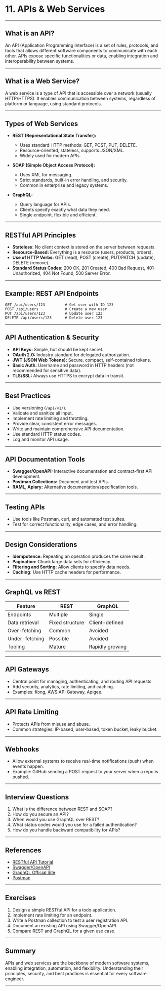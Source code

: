 # 11. APIs & Web Services

---

## What is an API?

An API (Application Programming Interface) is a set of rules, protocols, and tools that allows different software components to communicate with each other. APIs expose specific functionalities or data, enabling integration and interoperability between systems.

---

## What is a Web Service?

A web service is a type of API that is accessible over a network (usually HTTP/HTTPS). It enables communication between systems, regardless of platform or language, using standard protocols.

---

## Types of Web Services

- **REST (Representational State Transfer):**
  - Uses standard HTTP methods: GET, POST, PUT, DELETE.
  - Resource-oriented, stateless, supports JSON/XML.
  - Widely used for modern APIs.

- **SOAP (Simple Object Access Protocol):**
  - Uses XML for messaging.
  - Strict standards, built-in error handling, and security.
  - Common in enterprise and legacy systems.

- **GraphQL:**
  - Query language for APIs.
  - Clients specify exactly what data they need.
  - Single endpoint, flexible and efficient.

---

## RESTful API Principles

- **Stateless:** No client context is stored on the server between requests.
- **Resource-Based:** Everything is a resource (users, products, orders).
- **Use of HTTP Verbs:** GET (read), POST (create), PUT/PATCH (update), DELETE (remove).
- **Standard Status Codes:** 200 OK, 201 Created, 400 Bad Request, 401 Unauthorized, 404 Not Found, 500 Server Error.

---

## Example: REST API Endpoints

```
GET /api/users/123         # Get user with ID 123
POST /api/users            # Create a new user
PUT /api/users/123         # Update user 123
DELETE /api/users/123      # Delete user 123
```

---

## API Authentication & Security

- **API Keys:** Simple, but should be kept secret.
- **OAuth 2.0:** Industry standard for delegated authorization.
- **JWT (JSON Web Tokens):** Secure, compact, self-contained tokens.
- **Basic Auth:** Username and password in HTTP headers (not recommended for sensitive data).
- **TLS/SSL:** Always use HTTPS to encrypt data in transit.

---

## Best Practices

- Use versioning (`/api/v1/`).
- Validate and sanitize all input.
- Implement rate limiting and throttling.
- Provide clear, consistent error messages.
- Write and maintain comprehensive API documentation.
- Use standard HTTP status codes.
- Log and monitor API usage.

---

## API Documentation Tools

- **Swagger/OpenAPI:** Interactive documentation and contract-first API development.
- **Postman Collections:** Document and test APIs.
- **RAML, Apiary:** Alternative documentation/specification tools.

---

## Testing APIs

- Use tools like Postman, curl, and automated test suites.
- Test for correct functionality, edge cases, and error handling.

---

## Design Considerations

- **Idempotence:** Repeating an operation produces the same result.
- **Pagination:** Chunk large data sets for efficiency.
- **Filtering and Sorting:** Allow clients to specify data needs.
- **Caching:** Use HTTP cache headers for performance.

---

## GraphQL vs REST

| Feature          | REST                   | GraphQL                |
|------------------|------------------------|------------------------|
| Endpoints        | Multiple               | Single                 |
| Data retrieval   | Fixed structure        | Client-defined         |
| Over-fetching    | Common                 | Avoided                |
| Under-fetching   | Possible               | Avoided                |
| Tooling          | Mature                 | Rapidly growing        |

---

## API Gateways

- Central point for managing, authenticating, and routing API requests.
- Add security, analytics, rate limiting, and caching.
- Examples: Kong, AWS API Gateway, Apigee.

---

## API Rate Limiting

- Protects APIs from misuse and abuse.
- Common strategies: IP-based, user-based, token bucket, leaky bucket.

---

## Webhooks

- Allow external systems to receive real-time notifications (push) when events happen.
- Example: GitHub sending a POST request to your server when a repo is pushed.

---

## Interview Questions

1. What is the difference between REST and SOAP?
2. How do you secure an API?
3. When would you use GraphQL over REST?
4. What status codes would you use for a failed authentication?
5. How do you handle backward compatibility for APIs?

---

## References

- [RESTful API Tutorial](https://restfulapi.net/)
- [Swagger/OpenAPI](https://swagger.io/)
- [GraphQL Official Site](https://graphql.org/)
- [Postman](https://www.postman.com/)

---

## Exercises

1. Design a simple RESTful API for a todo application.
2. Implement rate limiting for an endpoint.
3. Write a Postman collection to test a user registration API.
4. Document an existing API using Swagger/OpenAPI.
5. Compare REST and GraphQL for a given use case.

---

## Summary

APIs and web services are the backbone of modern software systems, enabling integration, automation, and flexibility. Understanding their principles, security, and best practices is essential for every software engineer.

---

